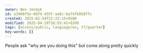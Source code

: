 ```yaml
---
owner: Ben Jendyk
id: e3908f5e-007d-435f-aa6c-ba74fb050ffc
created: 2025-02-24T21:23:15+0100
modified: 2025-04-18T16:55:41+0200
tags: [access/public, language/en, tf/quarter]
key-words: []
---
```


People ask "why are you doing this" but come along pretty quickly 